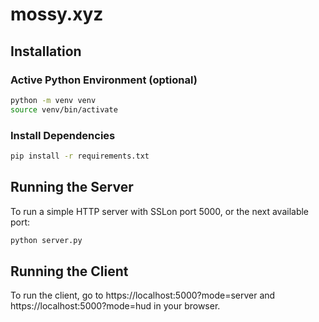 # mossy.xyz

## Installation

### Active Python Environment (optional)

```bash
python -m venv venv
source venv/bin/activate
```

### Install Dependencies

```bash
pip install -r requirements.txt
```

## Running the Server

To run a simple HTTP server with SSLon port 5000, or the next available port:
```bash
python server.py
```

## Running the Client

To run the client, go to https://localhost:5000?mode=server and https://localhost:5000?mode=hud in your browser.
